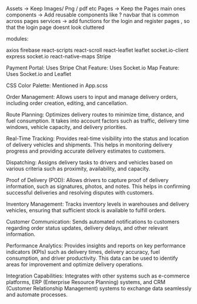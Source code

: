 Assets -> Keep Images/ Png / pdf etc
Pages -> Keep the Pages main ones
components -> Add reusable components like ? navbar that is common across pages
services -> add functions for the login and register pages , so that the login page doesnt look cluttered

modules:

axios
firebase
react-scripts
react-scroll
react-leaflet leaflet socket.io-client
express socket.io
react-native-maps
Stripe

Payment Portal: Uses Stripe
Chat Feature: Uses Socket.io
Map Feature: Uses Socket.io and Leaflet

CSS Color Palette: Mentioned in App.scss

Order Management: Allows users to input and manage delivery orders, including order creation, editing, and cancellation.

Route Planning: Optimizes delivery routes to minimize time, distance, and fuel consumption. It takes into account factors such as traffic, delivery time windows, vehicle capacity, and delivery priorities.

Real-Time Tracking: Provides real-time visibility into the status and location of delivery vehicles and shipments. This helps in monitoring delivery progress and providing accurate delivery estimates to customers.

Dispatching: Assigns delivery tasks to drivers and vehicles based on various criteria such as proximity, availability, and capacity.

Proof of Delivery (POD): Allows drivers to capture proof of delivery information, such as signatures, photos, and notes. This helps in confirming successful deliveries and resolving disputes with customers.

Inventory Management: Tracks inventory levels in warehouses and delivery vehicles, ensuring that sufficient stock is available to fulfill orders.

Customer Communication: Sends automated notifications to customers regarding order status updates, delivery delays, and other relevant information.

Performance Analytics: Provides insights and reports on key performance indicators (KPIs) such as delivery times, delivery accuracy, fuel consumption, and driver productivity. This data can be used to identify areas for improvement and optimize delivery operations.

Integration Capabilities: Integrates with other systems such as e-commerce platforms, ERP (Enterprise Resource Planning) systems, and CRM (Customer Relationship Management) systems to exchange data seamlessly and automate processes.
